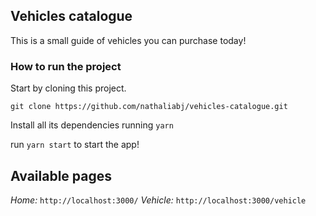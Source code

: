 ## Vehicles catalogue

This is a small guide of vehicles you can purchase today! 

### How to run the project 

Start by cloning this project.

`git clone https://github.com/nathaliabj/vehicles-catalogue.git`

Install all its dependencies running `yarn`

run `yarn start` to start the app! 

## Available pages

*Home:* `http://localhost:3000/`
*Vehicle:* `http://localhost:3000/vehicle`
